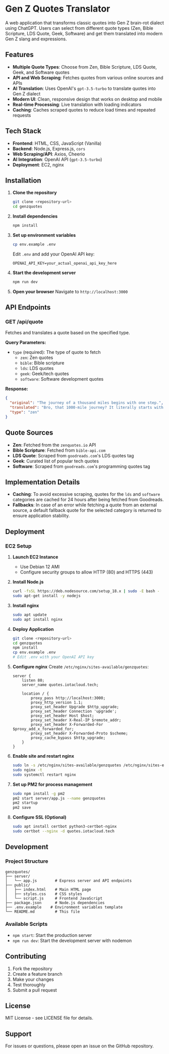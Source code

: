 # Gen Z Quotes Translator

A web application that transforms classic quotes into Gen Z brain-rot dialect using ChatGPT. Users can select from different quote types (Zen, Bible Scripture, LDS Quote, Geek, Software) and get them translated into modern Gen Z slang and expressions.

## Features

- **Multiple Quote Types**: Choose from Zen, Bible Scripture, LDS Quote, Geek, and Software quotes
- **API and Web Scraping**: Fetches quotes from various online sources and APIs
- **AI Translation**: Uses OpenAI's `gpt-3.5-turbo` to translate quotes into Gen Z dialect
- **Modern UI**: Clean, responsive design that works on desktop and mobile
- **Real-time Processing**: Live translation with loading indicators
- **Caching**: Caches scraped quotes to reduce load times and repeated requests

## Tech Stack

- **Frontend**: HTML, CSS, JavaScript (Vanilla)
- **Backend**: Node.js, Express.js, `cors`
- **Web Scraping/API**: Axios, Cheerio
- **AI Integration**: OpenAI API (`gpt-3.5-turbo`)
- **Deployment**: EC2, nginx

## Installation

1. **Clone the repository**
   ```bash
   git clone <repository-url>
   cd genzquotes
   ```

2. **Install dependencies**
   ```bash
   npm install
   ```

3. **Set up environment variables**
   ```bash
   cp env.example .env
   ```
   Edit `.env` and add your OpenAI API key:
   ```
   OPENAI_API_KEY=your_actual_openai_api_key_here
   ```

4. **Start the development server**
   ```bash
   npm run dev
   ```

5. **Open your browser**
   Navigate to `http://localhost:3000`

## API Endpoints

### GET /api/quote
Fetches and translates a quote based on the specified type.

**Query Parameters:**
- `type` (required): The type of quote to fetch
  - `zen`: Zen quotes
  - `bible`: Bible scripture
  - `lds`: LDS quotes
  - `geek`: Geek/tech quotes
  - `software`: Software development quotes

**Response:**
```json
{
  "original": "The journey of a thousand miles begins with one step.",
  "translated": "Bro, that 1000-mile journey? It literally starts with just one step, no cap fr fr 💀",
  "type": "zen"
}
```

## Quote Sources

- **Zen**: Fetched from the `zenquotes.io` API
- **Bible Scripture**: Fetched from `bible-api.com`
- **LDS Quote**: Scraped from `goodreads.com`'s LDS quotes tag
- **Geek**: Curated list of popular tech quotes
- **Software**: Scraped from `goodreads.com`'s programming quotes tag

## Implementation Details

- **Caching**: To avoid excessive scraping, quotes for the `lds` and `software` categories are cached for 24 hours after being fetched from Goodreads.
- **Fallbacks**: In case of an error while fetching a quote from an external source, a default fallback quote for the selected category is returned to ensure application stability.

## Deployment

### EC2 Setup

1. **Launch EC2 Instance**
   - Use Debian 12 AMI
   - Configure security groups to allow HTTP (80) and HTTPS (443)

2. **Install Node.js**
   ```bash
   curl -fsSL https://deb.nodesource.com/setup_18.x | sudo -E bash -
   sudo apt-get install -y nodejs
   ```

3. **Install nginx**
   ```bash
   sudo apt update
   sudo apt install nginx
   ```

4. **Deploy Application**
   ```bash
   git clone <repository-url>
   cd genzquotes
   npm install
   cp env.example .env
   # Edit .env with your OpenAI API key
   ```

5. **Configure nginx**
   Create `/etc/nginx/sites-available/genzquotes`:
   ```nginx
   server {
       listen 80;
       server_name quotes.iotacloud.tech;
       
       location / {
           proxy_pass http://localhost:3000;
           proxy_http_version 1.1;
           proxy_set_header Upgrade $http_upgrade;
           proxy_set_header Connection 'upgrade';
           proxy_set_header Host $host;
           proxy_set_header X-Real-IP $remote_addr;
           proxy_set_header X-Forwarded-For $proxy_add_x_forwarded_for;
           proxy_set_header X-Forwarded-Proto $scheme;
           proxy_cache_bypass $http_upgrade;
       }
   }
   ```

6. **Enable site and restart nginx**
   ```bash
   sudo ln -s /etc/nginx/sites-available/genzquotes /etc/nginx/sites-enabled/
   sudo nginx -t
   sudo systemctl restart nginx
   ```

7. **Set up PM2 for process management**
   ```bash
   sudo npm install -g pm2
   pm2 start server/app.js --name genzquotes
   pm2 startup
   pm2 save
   ```

8. **Configure SSL (Optional)**
   ```bash
   sudo apt install certbot python3-certbot-nginx
   sudo certbot --nginx -d quotes.iotacloud.tech
   ```

## Development

### Project Structure
```
genzquotes/
├── server/
│   └── app.js        # Express server and API endpoints
├── public/
│   ├── index.html    # Main HTML page
│   ├── styles.css    # CSS styles
│   └── script.js     # Frontend JavaScript
├── package.json      # Node.js dependencies
├── .env.example    # Environment variables template
└── README.md         # This file
```

### Available Scripts

- `npm start`: Start the production server
- `npm run dev`: Start the development server with nodemon

## Contributing

1. Fork the repository
2. Create a feature branch
3. Make your changes
4. Test thoroughly
5. Submit a pull request

## License

MIT License - see LICENSE file for details.

## Support

For issues or questions, please open an issue on the GitHub repository. 